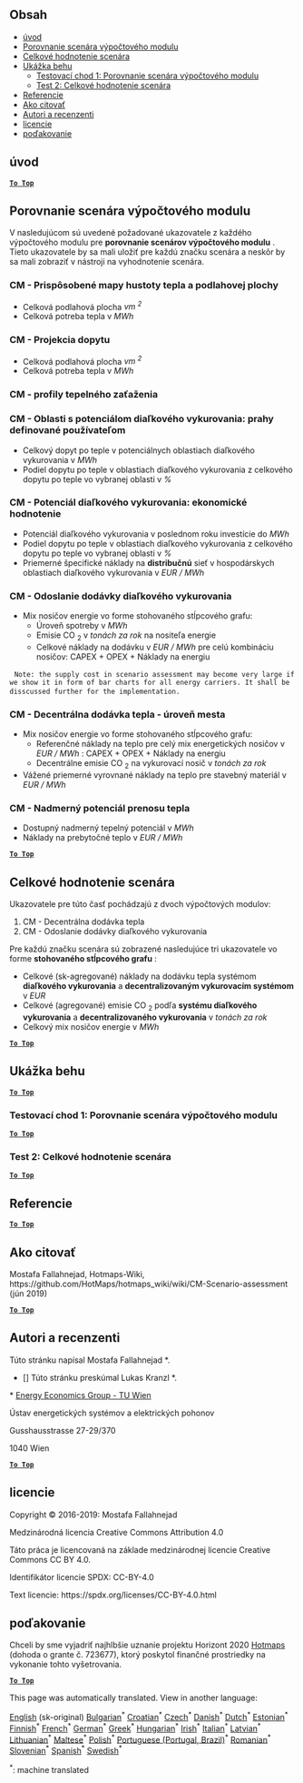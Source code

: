 <h2> Obsah </h2><ul><li> <a href="#introduction">úvod</a> </li><li> <a href="#Calculation-module-scenario-comparison">Porovnanie scenára výpočtového modulu</a> </li><li> <a href="#Overall-scenario-assessment">Celkové hodnotenie scenára</a> </li><li> <a href="#sample-run">Ukážka behu</a> <ul><li> <a href="#test-run-1-calculation-module-scenario-comparison">Testovací chod 1: Porovnanie scenára výpočtového modulu</a> </li><li> <a href="#test-run-2-overall-scenario-assessment">Test 2: Celkové hodnotenie scenára</a> </li></ul></li><li> <a href="#references">Referencie</a> </li><li> <a href="#how-to-cite">Ako citovať</a> </li><li> <a href="#authors-and-reviewers">Autori a recenzenti</a> </li><li> <a href="#license">licencie</a> </li><li> <a href="#acknowledgement">poďakovanie</a> </li></ul><h2> úvod </h2><p><ins> <code><strong><a href="#table-of-contents">To Top</a></strong></code> </ins> </p><h2> Porovnanie scenára výpočtového modulu </h2><p> V nasledujúcom sú uvedené požadované ukazovatele z každého výpočtového modulu pre <strong>porovnanie scenárov výpočtového modulu</strong> . Tieto ukazovatele by sa mali uložiť pre každú značku scenára a neskôr by sa mali zobraziť v nástroji na vyhodnotenie scenára. </p><h3> CM - Prispôsobené mapy hustoty tepla a podlahovej plochy </h3><ul><li> Celková podlahová plocha <em><em>vm <sup>2</sup></em></em> </li><li> Celková potreba tepla v <em><em>MWh</em></em> </li></ul><h3> CM - Projekcia dopytu </h3><ul><li> Celková podlahová plocha <em><em>vm <sup>2</sup></em></em> </li><li> Celková potreba tepla v <em><em>MWh</em></em> </li></ul><h3> CM - profily tepelného zaťaženia </h3><h3> CM - Oblasti s potenciálom diaľkového vykurovania: prahy definované používateľom </h3><ul><li> Celkový dopyt po teple v potenciálnych oblastiach diaľkového vykurovania v <em><em>MWh</em></em> </li><li> Podiel dopytu po teple v oblastiach diaľkového vykurovania z celkového dopytu po teple vo vybranej oblasti v <em><em>%</em></em> </li></ul><h3> CM - Potenciál diaľkového vykurovania: ekonomické hodnotenie </h3><ul><li> Potenciál diaľkového vykurovania v poslednom roku investície do <em><em>MWh</em></em> </li><li> Podiel dopytu po teple v oblastiach diaľkového vykurovania z celkového dopytu po teple vo vybranej oblasti v <em><em>%</em></em> </li><li> Priemerné špecifické náklady na <strong>distribučnú</strong> sieť v hospodárskych oblastiach diaľkového vykurovania v <em><em>EUR / MWh</em></em> </li></ul><h3> CM - Odoslanie dodávky diaľkového vykurovania </h3><ul><li> Mix nosičov energie vo forme stohovaného stĺpcového grafu: <ul><li> Úroveň spotreby v <em><em>MWh</em></em> </li><li> Emisie CO <sub>2</sub> v <em><em>tonách za rok</em></em> na nositeľa energie </li><li> Celkové náklady na dodávku v <em><em>EUR / MWh</em></em> pre celú kombináciu nosičov: CAPEX + OPEX + Náklady na energiu </li></ul></li></ul><pre> <code>Note: the supply cost in scenario assessment may become very large if we show it in form of bar charts for all energy carriers. It shall be disscussed further for the implementation.</code> </pre><h3> CM - Decentrálna dodávka tepla - úroveň mesta </h3><ul><li> Mix nosičov energie vo forme stohovaného stĺpcového grafu: <ul><li> Referenčné náklady na teplo pre celý mix energetických nosičov v <em><em>EUR / MWh</em></em> : CAPEX + OPEX + Náklady na energiu </li><li> Decentrálne emisie CO <sub>2</sub> na vykurovací nosič v <em><em>tonách za rok</em></em> </li></ul></li><li> Vážené priemerné vyrovnané náklady na teplo pre stavebný materiál v <em><em>EUR / MWh</em></em> </li></ul><h3> CM - Nadmerný potenciál prenosu tepla </h3><ul><li> Dostupný nadmerný tepelný potenciál v <em><em>MWh</em></em> </li><li> Náklady na prebytočné teplo v <em><em>EUR / MWh</em></em> </li></ul><p><ins> <code><strong><a href="#table-of-contents">To Top</a></strong></code> </ins> </p><h2> Celkové hodnotenie scenára </h2><p> Ukazovatele pre túto časť pochádzajú z dvoch výpočtových modulov: </p><ol><li> CM - Decentrálna dodávka tepla </li><li> CM - Odoslanie dodávky diaľkového vykurovania </li></ol><p> Pre každú značku scenára sú zobrazené nasledujúce tri ukazovatele vo forme <strong>stohovaného stĺpcového grafu</strong> : </p><ul><li> Celkové (sk-agregované) náklady na dodávku tepla systémom <strong>diaľkového vykurovania</strong> a <strong>decentralizovaným vykurovacím systémom</strong> v <em><em>EUR</em></em> </li><li> Celkové (agregované) emisie CO <sub>2</sub> podľa <strong>systému diaľkového vykurovania</strong> a <strong>decentralizovaného vykurovania</strong> v <em><em>tonách za rok</em></em> </li><li> Celkový mix nosičov energie v <em><em>MWh</em></em> </li></ul><p><ins> <code><strong><a href="#table-of-contents">To Top</a></strong></code> </ins> </p><h2> Ukážka behu </h2><p><ins> <code><strong><a href="#table-of-contents">To Top</a></strong></code> </ins> </p><h3> Testovací chod 1: Porovnanie scenára výpočtového modulu </h3><p><ins> <code><strong><a href="#table-of-contents">To Top</a></strong></code> </ins> </p><h3> Test 2: Celkové hodnotenie scenára </h3><p><ins> <code><strong><a href="#table-of-contents">To Top</a></strong></code> </ins> </p><h2> Referencie </h2><p><ins> <code><strong><a href="#table-of-contents">To Top</a></strong></code> </ins> </p><h2> Ako citovať </h2><p> Mostafa Fallahnejad, Hotmaps-Wiki, https://github.com/HotMaps/hotmaps_wiki/wiki/CM-Scenario-assessment (jún 2019) </p><p><ins> <code><strong><a href="#table-of-contents">To Top</a></strong></code> </ins> </p><h2> Autori a recenzenti </h2><p> Túto stránku napísal Mostafa Fallahnejad *. </p><ul><li> [] Túto stránku preskúmal Lukas Kranzl *. </li></ul><p> * <a href="https://eeg.tuwien.ac.at/">Energy Economics Group - TU Wien</a> </p><p> Ústav energetických systémov a elektrických pohonov </p><p> Gusshausstrasse 27-29/370 </p><p> 1040 Wien </p><p><ins> <code><strong><a href="#table-of-contents">To Top</a></strong></code> </ins> </p><h2> licencie </h2><p> Copyright © 2016-2019: Mostafa Fallahnejad </p><p> Medzinárodná licencia Creative Commons Attribution 4.0 </p><p> Táto práca je licencovaná na základe medzinárodnej licencie Creative Commons CC BY 4.0. </p><p> Identifikátor licencie SPDX: CC-BY-4.0 </p><p> Text licencie: https://spdx.org/licenses/CC-BY-4.0.html </p><h2> poďakovanie </h2><p> Chceli by sme vyjadriť najhlbšie uznanie projektu Horizont 2020 <a href="https://www.hotmaps-project.eu">Hotmaps</a> (dohoda o grante č. 723677), ktorý poskytol finančné prostriedky na vykonanie tohto vyšetrovania. </p><p><ins> <code><strong><a href="#table-of-contents">To Top</a></strong></code> </ins> </p>

This page was automatically translated. View in another language:

[English](../en/CM-Scenario-assessment.md) (sk-original) [Bulgarian](../bg/CM-Scenario-assessment.md)<sup>\*</sup> [Croatian](../hr/CM-Scenario-assessment.md)<sup>\*</sup> [Czech](../cs/CM-Scenario-assessment.md)<sup>\*</sup> [Danish](../da/CM-Scenario-assessment.md)<sup>\*</sup> [Dutch](../nl/CM-Scenario-assessment.md)<sup>\*</sup> [Estonian](../et/CM-Scenario-assessment.md)<sup>\*</sup> [Finnish](../fi/CM-Scenario-assessment.md)<sup>\*</sup> [French](../fr/CM-Scenario-assessment.md)<sup>\*</sup> [German](../de/CM-Scenario-assessment.md)<sup>\*</sup> [Greek](../el/CM-Scenario-assessment.md)<sup>\*</sup> [Hungarian](../hu/CM-Scenario-assessment.md)<sup>\*</sup> [Irish](../ga/CM-Scenario-assessment.md)<sup>\*</sup> [Italian](../it/CM-Scenario-assessment.md)<sup>\*</sup> [Latvian](../lv/CM-Scenario-assessment.md)<sup>\*</sup> [Lithuanian](../lt/CM-Scenario-assessment.md)<sup>\*</sup> [Maltese](../mt/CM-Scenario-assessment.md)<sup>\*</sup> [Polish](../pl/CM-Scenario-assessment.md)<sup>\*</sup> [Portuguese (Portugal, Brazil)](../pt/CM-Scenario-assessment.md)<sup>\*</sup> [Romanian](../ro/CM-Scenario-assessment.md)<sup>\*</sup>  [Slovenian](../sl/CM-Scenario-assessment.md)<sup>\*</sup> [Spanish](../es/CM-Scenario-assessment.md)<sup>\*</sup> [Swedish](../sv/CM-Scenario-assessment.md)<sup>\*</sup> 

<sup>\*</sup>: machine translated
